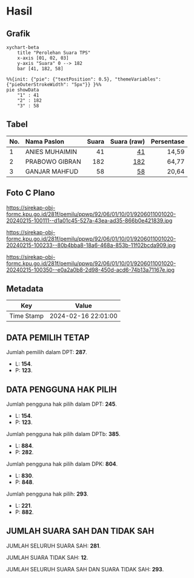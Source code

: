 # Hasil

## Grafik

```mermaid
xychart-beta
    title "Perolehan Suara TPS"
    x-axis [01, 02, 03]
    y-axis "Suara" 0 --> 182
    bar [41, 182, 58]
```

```mermaid
%%{init: {"pie": {"textPosition": 0.5}, "themeVariables": {"pieOuterStrokeWidth": "5px"}} }%%
pie showData
    "1" : 41
    "2" : 182
    "3" : 58
```

## Tabel

| No. | Nama Paslon    | Suara | Suara (raw) | Persentase |
|:--- |:-------------- | -----:| -----------:| ----------:|
| 1   | ANIES MUHAIMIN | 41    | [41][p-1]   | 14,59      |
| 2   | PRABOWO GIBRAN | 182   | [182][p-2]  | 64,77      |
| 3   | GANJAR MAHFUD  | 58    | [58][p-3]   | 20,64      |


[p-1]: https://github.com/gigit-pemilu/pemilu-2024-92-papua-barat/blob/main/pilpres/hitung-suara/sub/92-papua-barat/sub/06-teluk-bintuni/sub/01-bintuni/sub/1001-bintuni-timur/sub/020-tps/sub/paslon-1.txt
[p-2]: https://github.com/gigit-pemilu/pemilu-2024-92-papua-barat/blob/main/pilpres/hitung-suara/sub/92-papua-barat/sub/06-teluk-bintuni/sub/01-bintuni/sub/1001-bintuni-timur/sub/020-tps/sub/paslon-2.txt
[p-3]: https://github.com/gigit-pemilu/pemilu-2024-92-papua-barat/blob/main/pilpres/hitung-suara/sub/92-papua-barat/sub/06-teluk-bintuni/sub/01-bintuni/sub/1001-bintuni-timur/sub/020-tps/sub/paslon-3.txt

## Foto C Plano

https://sirekap-obj-formc.kpu.go.id/281f/pemilu/ppwp/92/06/01/10/01/9206011001020-20240215-100111--d1a01c45-527a-43ea-ad35-866b0e421839.jpg

https://sirekap-obj-formc.kpu.go.id/281f/pemilu/ppwp/92/06/01/10/01/9206011001020-20240215-100233--80b4bba8-18a6-468a-853b-11f02bcda909.jpg

https://sirekap-obj-formc.kpu.go.id/281f/pemilu/ppwp/92/06/01/10/01/9206011001020-20240215-100350--e0a2a0b8-2d98-450d-acd6-74b13a71167e.jpg


## Metadata

| Key        | Value               |
| ---------- | ------------------- |
| Time Stamp | 2024-02-16 22:01:00 |


## DATA PEMILIH TETAP

Jumlah pemilih dalam DPT: **287**.
 * L: **154**.
 * P: **123**.

## DATA PENGGUNA HAK PILIH

Jumlah pengguna hak pilih dalam DPT: **245**.
 * L: **154**.
 * P: **123**.

Jumlah pengguna hak pilih dalam DPTb: **385**.
 * L: **884**.
 * P: **282**.

Jumlah pengguna hak pilih dalam DPK: **804**.
 * L: **830**.
 * P: **848**.

Jumlah pengguna hak pilih: **293**.
 * L: **221**.
 * P: **882**.

## JUMLAH SUARA SAH DAN TIDAK SAH

JUMLAH SELURUH SUARA SAH: **281**.

JUMLAH SUARA TIDAK SAH: **12**.

JUMLAH SELURUH SUARA SAH DAN SUARA TIDAK SAH: **293**.


